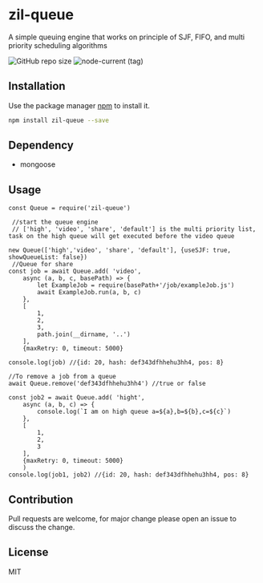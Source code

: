 # zil-queue
A simple queuing engine that works on principle of SJF, FIFO, and multi priority scheduling algorithms

![GitHub repo size](https://img.shields.io/github/repo-size/akindutire/zil-queue)
![node-current (tag)](https://img.shields.io/node/v/mongoose/latest)

## Installation
Use the package manager [npm](https://www.npmjs.com) to install it.

```bash
npm install zil-queue --save
```

## Dependency
- mongoose

## Usage

```node
const Queue = require('zil-queue')

 //start the queue engine
 // ['high', 'video', 'share', 'default'] is the multi priority list, task on the high queue will get executed before the video queue

new Queue(['high','video', 'share', 'default'], {useSJF: true, showQueueList: false})
 //Queue for share
const job = await Queue.add( 'video',
    async (a, b, c, basePath) => {
        let ExampleJob = require(basePath+'/job/exampleJob.js')
        await ExampleJob.run(a, b, c)
    },
    [
        1, 
        2, 
        3, 
        path.join(__dirname, '..')
    ],
    {maxRetry: 0, timeout: 5000}

console.log(job) //{id: 20, hash: def343dfhhehu3hh4, pos: 8}

//To remove a job from a queue
await Queue.remove('def343dfhhehu3hh4') //true or false

const job2 = await Queue.add( 'hight',
    async (a, b, c) => {
        console.log(`I am on high queue a=${a},b=${b},c=${c}`)
    },
    [
        1, 
        2, 
        3
    ],
    {maxRetry: 0, timeout: 5000}
    )
console.log(job1, job2) //{id: 20, hash: def343dfhhehu3hh4, pos: 8}
```
   
## Contribution
Pull requests are welcome, for major change please open an issue to discuss the change.

## License
MIT